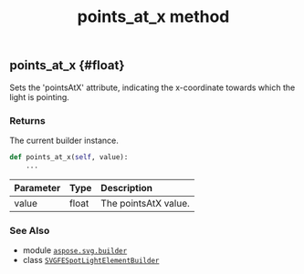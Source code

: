﻿---
title: points_at_x method
second_title: Aspose.SVG for Python via .NET API References
description: 
type: docs
weight: 60
url: /python-net/aspose.svg.builder/svgfespotlightelementbuilder/points_at_x/
is_root: false
---

## points_at_x {#float}

Sets the 'pointsAtX' attribute, indicating the x-coordinate towards which the light is pointing.


### Returns 


The current builder instance.


```python
def points_at_x(self, value):
    ...
```


| Parameter | Type | Description |
| :- | :- | :- |
| value | float | The pointsAtX value. |



### See Also
* module [`aspose.svg.builder`](../../)
* class [`SVGFESpotLightElementBuilder`](/svg/python-net/aspose.svg.builder/svgfespotlightelementbuilder)

